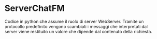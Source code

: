 # ServerChatFM
Codice in python che assume il ruolo di server WebServer. 
Tramite un protocollo predefinito vengono scambiati i messaggi che interpretati dal server viene restituito un valore che dipende dal contenuto della richiesta.